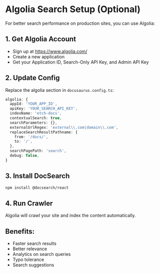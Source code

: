 # Algolia Search Setup (Optional)

For better search performance on production sites, you can use Algolia:

## 1. Get Algolia Account

- Sign up at https://www.algolia.com/
- Create a new application
- Get your Application ID, Search-Only API Key, and Admin API Key

## 2. Update Config

Replace the algolia section in `docusaurus.config.ts`:

```typescript
algolia: {
  appId: 'YOUR_APP_ID',
  apiKey: 'YOUR_SEARCH_API_KEY',
  indexName: 'etch-docs',
  contextualSearch: true,
  searchParameters: {},
  externalUrlRegex: 'external\\.com|domain\\.com',
  replaceSearchResultPathname: {
    from: '/docs/',
    to: '/',
  },
  searchPagePath: 'search',
  debug: false,
}
```

## 3. Install DocSearch

```bash
npm install @docsearch/react
```

## 4. Run Crawler

Algolia will crawl your site and index the content automatically.

## Benefits:

- Faster search results
- Better relevance
- Analytics on search queries
- Typo tolerance
- Search suggestions

